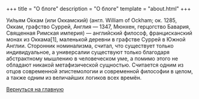 +++
title = "О блоге"
description = "О блоге"
template = "about.html"
+++

Уи́льям О́ккам (или Оккамский) (англ. William of Ockham; ок. 1285, Оккам, графство Суррей, Англия — 1347, 
Мюнхен, герцогство Бавария, Священная Римская империя) — английский философ, францисканский монах из Оккама[1], 
маленькой деревни в графстве Суррей в Южной Англии. Сторонник номинализма, считал, что существует только 
индивидуальное, а универсалии существуют только благодаря абстрактному мышлению в человеческом уме, а помимо 
этого не обладают никакой метафизической сущностью. Считается одним из отцов современной эпистемологии и 
современной философии в целом, а также одним из величайших логиков всех времён.  

[Вернуться на главную](/)
